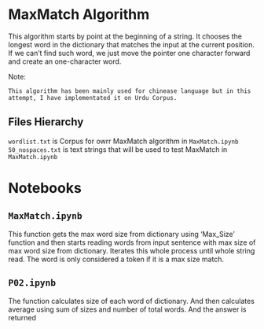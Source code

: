 # MaxMatch Algorithm
This algorithm starts by point at the beginning of a string. It chooses the longest word in the dictionary that matches the input at the current position. If we can’t find such word, we just move the pointer one character forward and create an one-character word.

Note:
``` 
This algorithm has been mainly used for chinease language but in this attempt, I have implementated it on Urdu Corpus.
```

## Files Hierarchy
`wordlist.txt` is Corpus for owrr MaxMatch algorithm in `MaxMatch.ipynb`
`50_nospaces.txt` is text strings that will be used to test MaxMatch in `MaxMatch.ipynb`

# Notebooks
## `MaxMatch.ipynb`
This function gets the max word size from dictionary using ‘Max_Size’ function and then starts reading words from input sentence with max size of max word size from dictionary. Iterates this whole process until whole string read. The word is only considered a token if it is a max size match.

## `P02.ipynb`
The function calculates size of each word of dictionary. And then calculates average using sum of sizes and number of total words. And the answer is returned 
